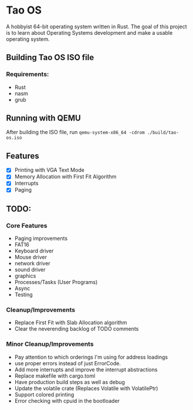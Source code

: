 # Tao OS

A hobbyist 64-bit operating system written in Rust. The goal of this project is to learn about Operating Systems development and make a usable operating system. 

## Building Tao OS ISO file

### Requirements:
- Rust
- nasm
- grub

## Running with QEMU

After building the ISO file, run `qemu-system-x86_64 -cdrom ./build/tao-os.iso`

## Features

- [x] Printing with VGA Text Mode
- [x] Memory Allocation with First Fit Algorithm
- [x] Interrupts
- [x] Paging

## TODO:

### Core Features
- Paging improvements
- FAT16
- Keyboard driver
- Mouse driver
- network driver
- sound driver
- graphics
- Processes/Tasks (User Programs)
- Async
- Testing

### Cleanup/Improvements
- Replace First Fit with Slab Allocation algorithm
- Clear the neverending backlog of TODO comments

### Minor Cleanup/Improvements
- Pay attention to which orderings I'm using for address loadings
- use proper errors instead of just ErrorCode. 
- Add more interrupts and improve the interrupt abstractions
- Replace makefile with cargo.toml
- Have production build steps as well as debug
- Update the volatile crate (Replaces Volatile with VolatilePtr)
- Support colored printing
- Error checking with cpuid in the bootloader
